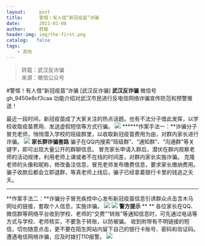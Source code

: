 ```yaml
---
layout:     post
title:      警惕！有人借“新冠疫苗”诈骗
date:       2021-01-08
author:     转载
header-img: img/the-first.png
catalog:   false
tags:
    - 其他
---
```


<blockquote><p>转载：武汉反诈骗<br>
来源：微信公众号</p></blockquote>

#警惕！有人借“新冠疫苗”诈骗
[武汉反诈骗]
**武汉反诈骗**
微信号gh_9450e8cf3caa
功能介绍对武汉市民进行反电信网络诈骗宣传防范和预警推送！

最近一段时间，新冠疫苗成了大家关注的热点话题。也有不法分子借此发挥，以学校收取疫苗费用、发送虚假短信等方式行骗。
![]({{site.baseurl}}/postimg/bfYeps7ibjdhkPiahkjhKACp3NeDNViahAiaUwtnnGdt58iamZ4YLMdfstHxicUra2KFJS9zB55LPw90n4q2gOnjpm0g.png)
******作案手法一：**诈骗分子冒充老师，悄悄潜入学校的班级群里，以收取新冠疫苗费用为由，对群内家长进行诈骗。
![]({{site.baseurl}}/postimg/W2qOv3ickEwIYWxAWe1o3UtK1TISoQ7SHjfUdM2CA55OGF6URcJHiaK7ZbhomOedkbW4Tl2FbjMCVuKvHibRQ9h9g.png)
**家长群诈骗套路**
骗子在QQ内搜索“班级群”、“通知群”、“沟通群”等关键字，即可出现大量公开的群聊信息。
冒充家长申请入群后，潜伏在群内观察老师的活动规律，利用老师上课或者不在线的时间差，对群内家长实施诈骗。
克隆老师的头像和昵称，修改备注信息，冒充老师发布缴费信息，要求家长缴纳费用。
骗子收款后都会立即退群，等真老师上线后，骗子已经拿着银行卡里的钱逃之夭夭。
****
**作案手法二：**诈骗分子冒充疾控中心发布新冠疫苗信息引诱群众点击含木马网址的链接，套取个人信息，实施诈骗。
![]({{site.baseurl}}/postimg/8wBAcE4t1v6GjTSa5Ao2n6HfAUOorNgicHuECg8fPmu9ohfZPcZaoJ9Vg5icmZmuZKg3dsgGNHSnucnOeFzGc1Ug.jpeg)
![]({{site.baseurl}}/postimg/8wBAcE4t1v6rzeEH2icCjuibCzH1raebgrS7TSbQydjetGTbcCS3VvkaSltOjHdCuHE0hVbofB3yE1Koe8KyTF4Q.gif)
**警方提示**
**
**
各位家长在QQ、微信群等网络平台收到学校、老师的“交费”“转账”等通知信息时，可先通过电话等方式与学校、老师核实，不要急于转账，以防被骗。
收到附带有不明链接的短信，切勿随意点击，更不要在陌生网站内留下自己的银行卡账号、密码和验证码。
遭遇电信网络诈骗，应及时拨打110报警。
![]({{site.baseurl}}/postimg/8wBAcE4t1v5dkNM468iauqcNz4hPL5r5zoZ8deOXER8JOWokKwruoVwV3sCRIbRibgoHJwXRcLaccU6icYyAYQ1GQ.jpeg)
